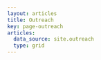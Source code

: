 ```yaml
---
layout: articles
title: Outreach
key: page-outreach
articles:
  data_source: site.outreach
  type: grid
---
```


